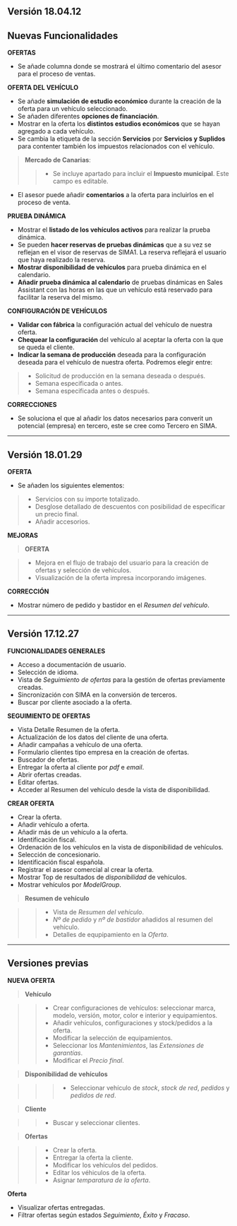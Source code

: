 ## Versión 18.04.12  

  
## Nuevas Funcionalidades  
  
**OFERTAS**    
  
 - Se añade columna donde se mostrará el último comentario del asesor para el proceso de ventas.  
  
 
**OFERTA DEL VEHÍCULO**  
  
 - Se añade **simulación de estudio económico** durante la creación de la oferta para un vehículo seleccionado.  
 - Se añaden diferentes **opciones de financiación**.  
 - Mostrar en la oferta los **distintos estudios económicos** que se hayan agregado a cada vehículo.    
 - Se cambia la etiqueta de la sección **Servicios** por **Servicios y Suplidos** para contenter también los impuestos relacionados con el vehículo.  
 > **Mercado de Canarias**:  
 >> - Se incluye apartado para incluir el **Impuesto municipal**. Este campo es editable.   
  
 - El asesor puede añadir **comentarios** a la oferta para incluirlos en el proceso de venta.  
  
 
  
**PRUEBA DINÁMICA**  
  
 - Mostrar el **listado de los vehículos activos** para realizar la prueba dinámica.  
 - Se pueden **hacer reservas de pruebas dinámicas** que a su vez se reflejan en el visor de reservas de SIMA1. La reserva reflejará el usuario que haya realizado la reserva.    
 - **Mostrar disponibilidad de vehículos** para prueba dinámica en el calendario.  
 - **Añadir prueba dinámica al calendario** de pruebas dinámicas en Sales Assistant con las horas en las que un vehículo está reservado para facilitar la reserva del mismo.  
  
**CONFIGURACIÓN DE VEHÍCULOS**  
  
 - **Validar con fábrica** la configuración actual del vehículo de nuestra oferta.   
 - **Chequear la configuración** del vehículo al aceptar la oferta con la que se queda el cliente. 
 - **Indicar la semana de producción** deseada para la configuración deseada para el vehículo de nuestra oferta. Podremos elegir entre:
 >  - Solicitud de producción en la semana deseada o después.
 > - Semana especificada o antes.
 > - Semana especificada antes o después.
  
  

  
  
**CORRECCIONES**  
  
 - Se soluciona el que al añadir los datos necesarios para converit un potencial (empresa) en tercero, este se cree como Tercero en SIMA. 
   
---    
  
  
## Versión 18.01.29      
  
**OFERTA**    
  
- Se añaden los siguientes elementos:  
 > - Servicios con su importe totalizado.  
 > - Desglose detallado de descuentos con posibilidad de especificar un precio final.  
 > - Añadir accesorios.       

 
  
**MEJORAS**   
  
> **OFERTA** 

 > - Mejora en el flujo de trabajo del usuario para la creación de ofertas y selección de vehículos.      
 > - Visualización de la oferta impresa incorporando imágenes.  
 
  
**CORRECCIÓN**  
  
 - Mostrar número de pedido y bastidor en el _Resumen del vehículo_.  
       
  
  
---  

  
## Versión 17.12.27   
  
**FUNCIONALIDADES GENERALES**  

- Acceso a documentación de usuario.    
- Selección de idioma.  
- Vista de _Seguimiento de ofertas_ para la gestión de ofertas previamente creadas.      
- Sincronización con SIMA en la conversión de terceros.   
- Buscar por cliente asociado a la oferta.     

  
**SEGUIMIENTO DE OFERTAS**  
 
- Vista Detalle Resumen de la oferta.      
- Actualización de los datos del cliente de una oferta.  
- Añadir campañas a vehículo de una oferta.        
- Formulario clientes tipo empresa en la creación de ofertas.     
- Buscador de ofertas.    
- Entregar la oferta al cliente por _pdf_ e _email_.   
- Abrir ofertas creadas.  
- Editar ofertas.     
- Acceder al Resumen del vehículo desde la vista de disponibilidad. 

  
**CREAR OFERTA**  

- Crear la oferta.     
- Añadir vehículo a oferta.   
- Añadir más de un vehículo a la oferta.   
- Identificación fiscal.    
- Ordenación de los vehículos en la vista de disponibilidad de vehículos.   
- Selección de concesionario.  
- Identificación fiscal española.  
- Registrar el asesor comercial al crear la oferta.  
- Mostrar Top de resultados de _disponibilidad_ de vehículos.  
- Mostrar vehículos por _ModelGroup_.
  
> **Resumen de vehículo**    
  
 >> - Vista de _Resumen del vehículo_.  
 >> - _Nº de pedido_ y _nº de bastidor_ añadidos al resumen del vehículo.    
 >> - Detalles de equpipamiento en la _Oferta_. 
 
    
  
---  

  
        
  
## Versiones previas    
  
**NUEVA OFERTA**       
  
 > **Vehículo**
  
 >> - Crear configuraciones de vehículos: seleccionar marca, modelo, versión, motor, color e interior y equipamientos.     
 >> - Añadir vehículos, configuraciones y stock/pedidos a la oferta.   
 >> - Modificar la selección de equipamientos.  
 >> - Seleccionar los _Mantenimientos_, las _Extensiones de garantías_.  
 >> - Modificar el _Precio final_.      
  
 > **Disponibilidad de vehículos**  
  
 >>> - Seleccionar vehículo de _stock_, _stock de red_, _pedidos_ y _pedidos de red_.  
  
  
 > **Cliente**    

 >> - Buscar y seleccionar clientes.  
  
 > **Ofertas**  
  
 >>- Crear la oferta. 
 >> - Entregar la oferta la cliente.  
 >> - Modificar los vehículos del pedidos.  
 >> - Editar los véhiculos de la oferta.      
 >> - Asignar _temparatura de la oferta_.
  
**Oferta**  
  
 - Visualizar ofertas entregadas.  
 - Filtrar ofertas según estados _Seguimiento_, _Éxito_ y _Fracaso_.  

  

  

  

